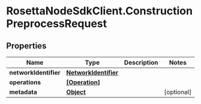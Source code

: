 # RosettaNodeSdkClient.ConstructionPreprocessRequest

## Properties

Name | Type | Description | Notes
------------ | ------------- | ------------- | -------------
**networkIdentifier** | [**NetworkIdentifier**](NetworkIdentifier.md) |  | 
**operations** | [**[Operation]**](Operation.md) |  | 
**metadata** | [**Object**](.md) |  | [optional] 


